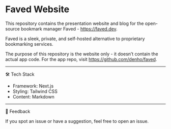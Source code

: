 # Faved Website

This repository contains the presentation website and blog for the open-source bookmark manager Faved - https://faved.dev.

Faved is a sleek, private, and self-hosted alternative to proprietary bookmarking services.

The purpose of this repository is the website only - it doesn’t contain the actual app code. For the app repo, visit https://github.com/denho/faved.

---

🛠️ Tech Stack

- Framework: Next.js
- Styling: Tailwind CSS
- Content: Markdown
  
---

💬 Feedback

If you spot an issue or have a suggestion, feel free to open an issue.
